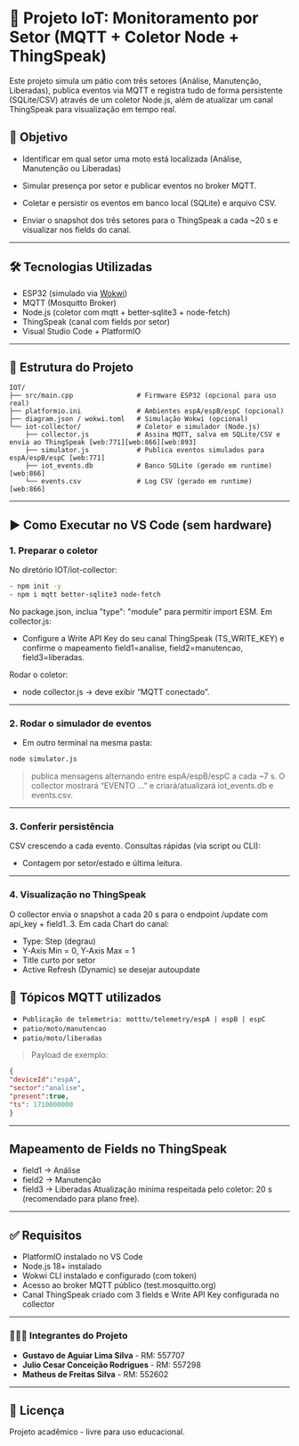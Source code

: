 # 📡 Projeto IoT: Monitoramento por Setor (MQTT + Coletor Node + ThingSpeak)

Este projeto simula um pátio com três setores (Análise, Manutenção, Liberadas), publica eventos via MQTT e registra tudo de forma persistente (SQLite/CSV) através de um coletor Node.js, além de atualizar um canal ThingSpeak para visualização em tempo real.

## 🧠 Objetivo

- Identificar em qual setor uma moto está localizada (Análise, Manutenção ou Liberadas)
  
- Simular presença por setor e publicar eventos no broker MQTT.

- Coletar e persistir os eventos em banco local (SQLite) e arquivo CSV.

- Enviar o snapshot dos três setores para o ThingSpeak a cada ~20 s e visualizar nos fields do canal.



---

## 🛠 Tecnologias Utilizadas

- ESP32 (simulado via [Wokwi](https://wokwi.com))
- MQTT (Mosquitto Broker)
- Node.js (coletor com mqtt + better‑sqlite3 + node-fetch)
- ThingSpeak (canal com fields por setor)
- Visual Studio Code + PlatformIO

---

## 📂 Estrutura do Projeto

```
IOT/
├── src/main.cpp                # Firmware ESP32 (opcional para uso real)
├── platformio.ini              # Ambientes espA/espB/espC (opcional)
├── diagram.json / wokwi.toml   # Simulação Wokwi (opcional)
└── iot-collector/              # Coletor e simulador (Node.js)
    ├── collector.js            # Assina MQTT, salva em SQLite/CSV e envia ao ThingSpeak [web:771][web:866][web:893]
    ├── simulator.js            # Publica eventos simulados para espA/espB/espC [web:771]
    ├── iot_events.db           # Banco SQLite (gerado em runtime) [web:866]
    └── events.csv              # Log CSV (gerado em runtime) [web:866]
```

---

## ▶️ Como Executar no VS Code (sem hardware)

### 1. Preparar o coletor

No diretório IOT/iot-collector:

```bash
- npm init -y
- npm i mqtt better-sqlite3 node-fetch
```

No package.json, inclua "type": "module" para permitir import ESM.
Em collector.js:

- Configure a Write API Key do seu canal ThingSpeak (TS_WRITE_KEY) e confirme o mapeamento field1=analise, field2=manutencao, field3=liberadas.
  
Rodar o coletor:
- node collector.js → deve exibir “MQTT conectado”.
---

### 2. Rodar o simulador de eventos

- Em outro terminal na mesma pasta:
```bash
node simulator.js
```
> publica mensagens alternando entre espA/espB/espC a cada ~7 s.
O collector mostrará “EVENTO …” e criará/atualizará iot_events.db e events.csv.
---

### 3. Conferir persistência

CSV crescendo a cada evento.
Consultas rápidas (via script ou CLI):
- Contagem por setor/estado e última leitura.

---

### 4. Visualização no ThingSpeak

O collector envia o snapshot a cada 20 s para o endpoint /update com api_key + field1..3.
Em cada Chart do canal:
- Type: Step (degrau)
- Y‑Axis Min = 0, Y‑Axis Max = 1
- Title curto por setor
- Active Refresh (Dynamic) se desejar autoupdate

## 📡 Tópicos MQTT utilizados

- `Publicação de telemetria: motttu/telemetry/espA | espB | espC`
- `patio/moto/manutencao`
- `patio/moto/liberadas`

> Payload de exemplo:

```json
{
"deviceId":"espA",
"sector":"analise",
"present":true,
"ts": 1710000000
}
```

---

## Mapeamento de Fields no ThingSpeak

- field1 → Análise
- field2 → Manutenção
- field3 → Liberadas
Atualização mínima respeitada pelo coletor: 20 s (recomendado para plano free).
---

## ✅ Requisitos

- PlatformIO instalado no VS Code
- Node.js 18+ instalado
- Wokwi CLI instalado e configurado (com token)
- Acesso ao broker MQTT público (test.mosquitto.org)
- Canal ThingSpeak criado com 3 fields e Write API Key configurada no collector

---
### 🧑‍🤝‍🧑 Integrantes do Projeto

- **Gustavo de Aguiar Lima Silva** - RM: 557707  
- **Julio Cesar Conceição Rodrigues** - RM: 557298  
- **Matheus de Freitas Silva** - RM: 552602

---

## 📄 Licença

Projeto acadêmico - livre para uso educacional.
